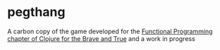 # pegthang

A carbon copy of the game developed for the
[Functional Programming chapter of Clojure for the Brave and True](http://www.braveclojure.com/functional-programming/#4__Peg_Thing_) and a work in progress
